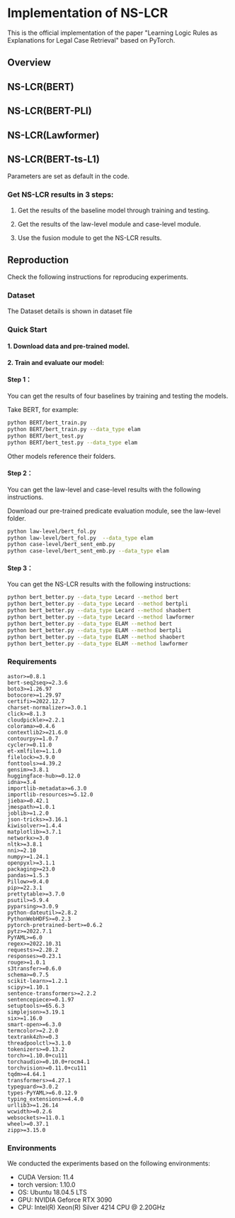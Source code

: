 # Implementation of NS-LCR
This is the official implementation of the paper "Learning Logic Rules as Explanations for Legal Case Retrieval" based on PyTorch.

## Overview

## NS-LCR(BERT)
## NS-LCR(BERT-PLI)
## NS-LCR(Lawformer)
## NS-LCR(BERT-ts-L1)

Parameters are set as default in the code.

### Get NS-LCR results in 3 steps: 
1. Get the results of the baseline model through training and testing. 

2. Get the results of the law-level module and case-level module. 

3. Use the fusion module to get the NS-LCR results.

## Reproduction
Check the following instructions for reproducing experiments.

### Dataset
The Dataset details is shown in dataset file

### Quick Start
#### 1. Download data and pre-trained model.

#### 2. Train and evaluate our model:

#### Step 1：
You can get the results of four baselines by training and testing the models.

Take BERT, for example:

```bash
python BERT/bert_train.py  
python BERT/bert_train.py --data_type elam
python BERT/bert_test.py
python BERT/bert_test.py --data_type elam
```

Other models reference their folders.

#### Step 2：
You can get the law-level and case-level results with the following instructions.

Download our pre-trained predicate evaluation module, see the law-level folder.

```bash
python law-level/bert_fol.py  
python law-level/bert_fol.py  --data_type elam
python case-level/bert_sent_emb.py
python case-level/bert_sent_emb.py --data_type elam
```

#### Step 3：
You can get the NS-LCR results with the following instructions:

```bash
python bert_better.py --data_type Lecard --method bert
python bert_better.py --data_type Lecard --method bertpli
python bert_better.py --data_type Lecard --method shaobert
python bert_better.py --data_type Lecard --method lawformer
python bert_better.py --data_type ELAM --method bert
python bert_better.py --data_type ELAM --method bertpli
python bert_better.py --data_type ELAM --method shaobert
python bert_better.py --data_type ELAM --method lawformer
```

### Requirements
```
astor>=0.8.1
bert-seq2seq>=2.3.6
boto3>=1.26.97
botocore>=1.29.97
certifi>=2022.12.7
charset-normalizer>=3.0.1
click>=8.1.3
cloudpickle>=2.2.1
colorama>=0.4.6
contextlib2>=21.6.0
contourpy>=1.0.7
cycler>=0.11.0
et-xmlfile>=1.1.0
filelock>=3.9.0
fonttools>=4.39.2
gensim>=3.8.1
huggingface-hub>=0.12.0
idna>=3.4
importlib-metadata>=6.3.0
importlib-resources>=5.12.0
jieba>=0.42.1
jmespath>=1.0.1
joblib>=1.2.0
json-tricks>=3.16.1
kiwisolver>=1.4.4
matplotlib>=3.7.1
networkx>=3.0
nltk>=3.8.1
nni>=2.10
numpy>=1.24.1
openpyxl>=3.1.1
packaging>=23.0
pandas>=1.5.3
Pillow>=9.4.0
pip>=22.3.1
prettytable>=3.7.0
psutil>=5.9.4
pyparsing>=3.0.9
python-dateutil>=2.8.2
PythonWebHDFS>=0.2.3
pytorch-pretrained-bert>=0.6.2
pytz>=2022.7.1
PyYAML>=6.0
regex>=2022.10.31
requests>=2.28.2
responses>=0.23.1
rouge>=1.0.1
s3transfer>=0.6.0
schema>=0.7.5
scikit-learn>=1.2.1
scipy>=1.10.1
sentence-transformers>=2.2.2
sentencepiece>=0.1.97
setuptools>=65.6.3
simplejson>=3.19.1
six>=1.16.0
smart-open>=6.3.0
termcolor>=2.2.0
textrank4zh>=0.3
threadpoolctl>=3.1.0
tokenizers>=0.13.2
torch>=1.10.0+cu111
torchaudio>=0.10.0+rocm4.1
torchvision>=0.11.0+cu111
tqdm>=4.64.1
transformers>=4.27.1
typeguard>=3.0.2
types-PyYAML>=6.0.12.9
typing_extensions>=4.4.0
urllib3>=1.26.14
wcwidth>=0.2.6
websockets>=11.0.1
wheel>=0.37.1
zipp>=3.15.0
```

### Environments
We conducted the experiments based on the following environments:
* CUDA Version: 11.4
* torch version: 1.10.0
* OS: Ubuntu 18.04.5 LTS
* GPU: NVIDIA Geforce RTX 3090
* CPU: Intel(R) Xeon(R) Silver 4214 CPU @ 2.20GHz
